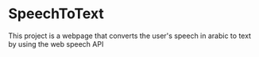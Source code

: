 # SpeechToText
This project is a webpage that converts the user's speech in arabic to text by using the web speech API
